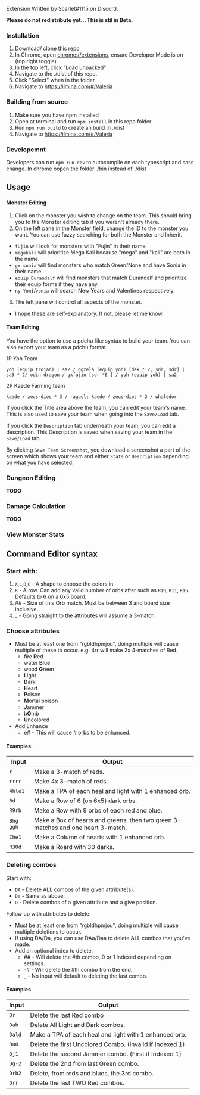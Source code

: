 Extension Written by Scarlet#1115 on Discord.

**Please do not redistribute yet... This is stil in Beta.**

### Installation
1. Download/ clone this repo
2. In Chrome, open <chrome://extensions>, ensure Developer Mode is on (top right toggle).
3. In the top left, click "Load unpacked"
4. Navigate to the ./dist of this repo. 
5. Click "Select" when in the folder.
6. Navigate to https://ilmina.com/#/Valeria

### Building from source
1. Make sure you have npm installed
2. Open at terminal and run `npm install` in this repo folder
3. Run `npm run build` to create an build in ./dist
4. Navigate to https://ilmina.com/#/Valeria

### Developemnt
Developers can run `npm run dev` to autocompile on each typescript and sass change. In chrome oopen the folder ./bin instead of ./dist

## Usage

#### Monster Editing

1. Click on the monster you wish to change on the team.  This should bring you to the Monster editing tab if you weren't already there.
2. On the left pane in the Monster field, change the ID to the monster you want.  You can use fuzzy searching for both the Monster and Inherit.
  * `fujin` will look for monsters with "Fujin" in their name.
  * `megakali` will prioritize Mega Kali because "mega" and "kali" are both in the name.
  * `gx sonia` will find monsters who match Green/None and have Sonia in their name.
  * `equip Durandalf` will find monsters that match Durandalf and prioritize their equip forms if they have any.
  * `ny Yomi`/`vonia` will search New Years and Valentines respectively.
3. The left pane will control all aspects of the monster.
  * I hope these are self-explanatory.  If not, please let me know.

#### Team Editing

You have the option to use a pdchu-like syntax to build your team.  You can also export your team as a pdchu format.

1P Yoh Team
```
yoh (equip trojan) | sa2 / ggzela (equip yoh) [dek * 2, sdr, sdr] | sa5 * 2/ odin dragon / gxfujin [sdr *6 ] / yoh (equip yoh) | sa2
```

2P Kaede Farming team
```
kaede / zeus-dios * 3 / raguel; kaede / zeus-dios * 3 / whaledor
```

If you click the Title area above the team, you can edit your team's name.  This is also used to save your team when going into the `Save/Load` tab.

If you click the `Description` tab underneath your team, you can edit a description.  This Description is saved when saving your team in the `Save/Load` tab.

By clicking `Save Team Screenshot`, you download a screenshot a part of the screen which shows your team and either `Stats` or `Description` depending on what you have selected.

### Dungeon Editing

**TODO**

### Damage Calculation

**TODO**

### View Monster Stats

## Command Editor syntax

### Start with:

1. `X`,`L`,`B`,`C` - A shape to choose the colors in.
2. `R`    - A row.  Can add any valid number of orbs after such as
   `R10`, `R11`, `R15`. Defaults to 6 on a 6x5 board.
4. \##   - Size of this Orb match. Must be between 3 and board size inclusive.
5. _ - Going straight to the attributes will assume a 3-match.

### Choose attributes

  * Must be at least one from "rgbldhpmjou", doing multiple will cause multiple of these to occur. e.g. 4rr will make 2x 4-matches of Red.
    * fire **R**ed
    * water **B**lue
    * wood **G**reen 
    * **L**ight
    * **D**ark
    * **H**eart
    * **P**oison
    * **M**ortal poison
    * **J**ammer
    * b**O**mb
    * **U**ncolored
  * Add Enhance
    * e#      - This will cause # orbs to be enhanced.

#### Examples:

|Input|Output|
|-----|---|
|`r`| Make a 3-match of reds. |
|`rrrr`| Make 4x 3-match of reds. |
|`4hle1`|Make a TPA of each heal and light with 1 enhanced orb.|
|`Rd`| Make a Row of 6 (on 6x5) dark orbs. |
|`R9rb`|Make a Row with 9 orbs of each red and blue.|
|`Bhg ggh`|Make a Box of hearts and greens, then two green 3-matches and one heart 3-match.|
|`Che1`|Make a Column of hearts with 1 enhanced orb.|
|`R30d`|Make a Roard with 30 darks.|


### Deleting combos
Start with:

 * `DA`  - Delete ALL combos of the given attribute(s).
 * `Da`  - Same as above.
 * `D`   - Delete combos of a given attribute and a give position.

Follow up with attributes to delete.

 * Must be at least one from "rgbldhpmjou", doing multiple will cause multiple deletions to occur.
 * If using DA/Da, you can use DAa/Daa to delete ALL combos that you've made.
 * Add an optional index to delete.
   * \##  - Will delete the #th combo, 0 or 1 indexed depending on settings.
   * -# - Will delete the #th combo from the end.
   * _  - No input will default to deleting the last combo.

#### Examples

|Input|Output|
|-----|---|
|`Dr`| Delete the last Red combo |
|`Dab`| Delete All Light and Dark combos. |
|`Dald`|Make a TPA of each heal and light with 1 enhanced orb.|
|`Du0`| Delete the first Uncolored Combo. (Invalid if Indexed 1) |
|`Dj1`|Delete the second Jammer combo. (First if Indexed 1)|
|`Dg-2`| Delete the 2nd from last Green combo.|
|`Drb2`| Delete, from reds and blues, the 3rd combo.|
|`Drr`| Delete the last TWO Red combos.|

